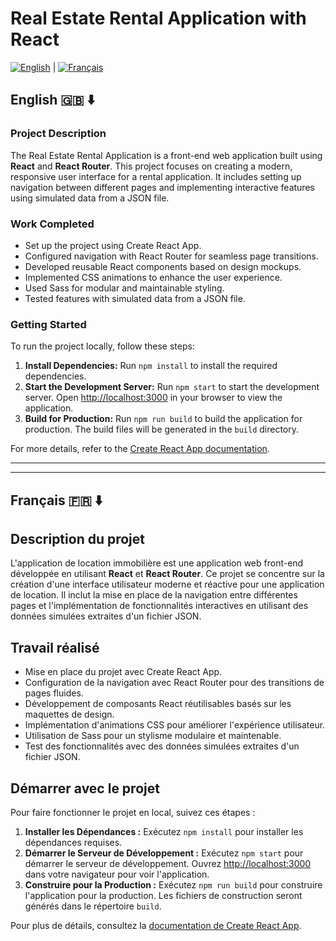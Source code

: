 # Real Estate Rental Application with React

[![English](https://img.shields.io/badge/lang-English-blue.svg)](#english) | [![Français](https://img.shields.io/badge/lang-Français-blue.svg)](#french)

## English 🇬🇧 ⬇️

### Project Description

The Real Estate Rental Application is a front-end web application built using **React** and **React Router**. This project focuses on creating a modern, responsive user interface for a rental application. It includes setting up navigation between different pages and implementing interactive features using simulated data from a JSON file.

### Work Completed

- Set up the project using Create React App.
- Configured navigation with React Router for seamless page transitions.
- Developed reusable React components based on design mockups.
- Implemented CSS animations to enhance the user experience.
- Used Sass for modular and maintainable styling.
- Tested features with simulated data from a JSON file.

### Getting Started

To run the project locally, follow these steps:

1. **Install Dependencies:** Run `npm install` to install the required dependencies.
2. **Start the Development Server:** Run `npm start` to start the development server. Open [http://localhost:3000](http://localhost:3000) in your browser to view the application.
3. **Build for Production:** Run `npm run build` to build the application for production. The build files will be generated in the `build` directory.

For more details, refer to the [Create React App documentation](https://facebook.github.io/create-react-app/docs/getting-started).

---

---

## Français 🇫🇷 ⬇️

## Description du projet

L'application de location immobilière est une application web front-end développée en utilisant **React** et **React Router**. Ce projet se concentre sur la création d'une interface utilisateur moderne et réactive pour une application de location. Il inclut la mise en place de la navigation entre différentes pages et l'implémentation de fonctionnalités interactives en utilisant des données simulées extraites d'un fichier JSON.


## Travail réalisé

- Mise en place du projet avec Create React App.
- Configuration de la navigation avec React Router pour des transitions de pages fluides.
- Développement de composants React réutilisables basés sur les maquettes de design.
- Implémentation d'animations CSS pour améliorer l'expérience utilisateur.
- Utilisation de Sass pour un stylisme modulaire et maintenable.
- Test des fonctionnalités avec des données simulées extraites d'un fichier JSON.


## Démarrer avec le projet

Pour faire fonctionner le projet en local, suivez ces étapes :

1. **Installer les Dépendances :** Exécutez `npm install` pour installer les dépendances requises.
2. **Démarrer le Serveur de Développement :** Exécutez `npm start` pour démarrer le serveur de développement. Ouvrez [http://localhost:3000](http://localhost:3000) dans votre navigateur pour voir l'application.
3. **Construire pour la Production :** Exécutez `npm run build` pour construire l'application pour la production. Les fichiers de construction seront générés dans le répertoire `build`.

Pour plus de détails, consultez la [documentation de Create React App](https://facebook.github.io/create-react-app/docs/getting-started).